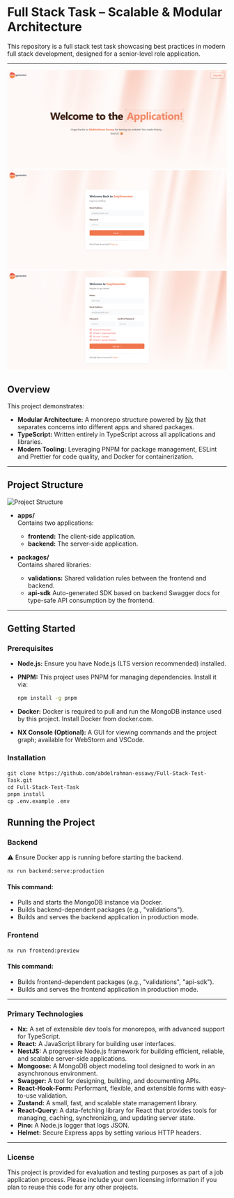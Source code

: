 # Full Stack Task – Scalable & Modular Architecture

This repository is a full stack test task showcasing best practices in modern full stack development, designed for a senior-level role application.

---

![Home](assests/1.png)
![Login](assests/2.png)
![Signup](assests/3.png)

## Overview

This project demonstrates:
- **Modular Architecture:** A monorepo structure powered by [Nx](https://nx.dev) that separates concerns into different apps and shared packages.
- **TypeScript:** Written entirely in TypeScript across all applications and libraries.
- **Modern Tooling:** Leveraging PNPM for package management, ESLint and Prettier for code quality, and Docker for containerization.

---

## Project Structure

![Project Structure](assests/4.png)

- **apps/**  
  Contains two applications:
    - **frontend:** The client-side application.
    - **backend:** The server-side application.

- **packages/**  
  Contains shared libraries:
    - **validations:** Shared validation rules between the frontend and backend.
    - **api-sdk**  Auto-generated SDK based on backend Swagger docs for type-safe API consumption by the frontend.
---

## Getting Started

### Prerequisites

- **Node.js:** Ensure you have Node.js (LTS version recommended) installed.
- **PNPM:** This project uses PNPM for managing dependencies. Install it via:

  ```bash
  npm install -g pnpm
- **Docker:** Docker is required to pull and run the MongoDB instance used by this project. Install Docker from docker.com.
- **NX Console (Optional):** A GUI for viewing commands and the project graph; available for WebStorm and VSCode.

### Installation
```
git clone https://github.com/abdelrahman-essawy/Full-Stack-Test-Task.git
cd Full-Stack-Test-Task
pnpm install
cp .env.example .env
```

## Running the Project

### Backend
⚠️ Ensure Docker app is running before starting the backend.

```bash
nx run backend:serve:production
```
#### This command:
- Pulls and starts the MongoDB instance via Docker.
- Builds backend-dependent packages (e.g., "validations").
- Builds and serves the backend application in production mode.

### Frontend
```bash
nx run frontend:preview
```
#### This command:
- Builds frontend-dependent packages (e.g., "validations", "api-sdk").
- Builds and serves the frontend application in production mode.

---

### Primary Technologies
- **Nx:** A set of extensible dev tools for monorepos, with advanced support for TypeScript.
- **React:** A JavaScript library for building user interfaces.
- **NestJS:** A progressive Node.js framework for building efficient, reliable, and scalable server-side applications.
- **Mongoose:** A MongoDB object modeling tool designed to work in an asynchronous environment.
- **Swagger:** A tool for designing, building, and documenting APIs.
- **React-Hook-Form:** Performant, flexible, and extensible forms with easy-to-use validation.
- **Zustand:** A small, fast, and scalable state management library.
- **React-Query:** A data-fetching library for React that provides tools for managing, caching, synchronizing, and updating server state.
- **Pino:** A Node.js logger that logs JSON.
- **Helmet:** Secure Express apps by setting various HTTP headers.

---

### License

This project is provided for evaluation and testing purposes as part of a job application process. Please include your own licensing information if you plan to reuse this code for any other projects.
